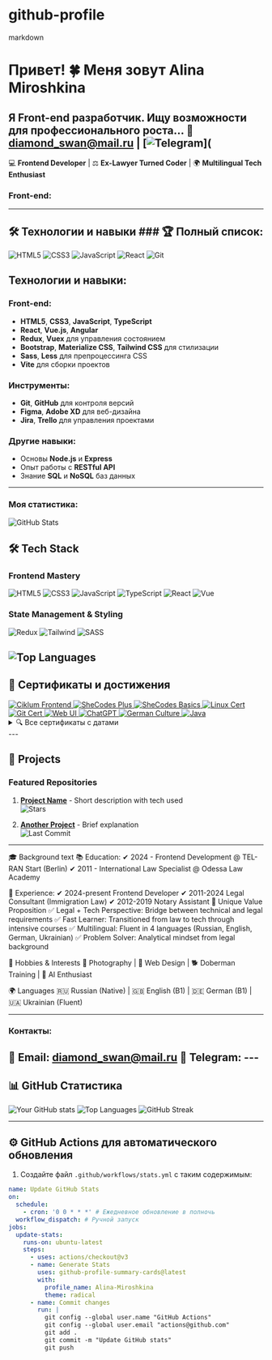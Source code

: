 # github-profile
markdown
# Привет! 🍀 Меня зовут Alina Miroshkina

Я Front-end разработчик. Ищу возможности для профессионального роста...
📧 [diamond_swan@mail.ru](mailto:diamond_swan@mail.ru) | [![Telegram](https://img.shields.io/badge/-Telegram-0088cc?style=flat&logo=telegram)](
---
💻 **Frontend Developer** | ⚖️ **Ex-Lawyer Turned Coder** | 🌍 **Multilingual Tech Enthusiast**



### Front-end:
---

## 🛠 Технологии и навыки ### 🏆 Полный список:
![HTML5](https://img.shields.io/badge/HTML5-E34F26?style=for-the-badge&logo=html5&logoColor=white)
![CSS3](https://img.shields.io/badge/CSS3-1572B6?style=for-the-badge&logo=css3&logoColor=white)
![JavaScript](https://img.shields.io/badge/JavaScript-F7DF1E?style=for-the-badge&logo=javascript&logoColor=black)
![React](https://img.shields.io/badge/React-20232A?style=for-the-badge&logo=react&logoColor=61DAFB)
![Git](https://img.shields.io/badge/Git-F05032?style=for-the-badge&logo=git&logoColor=white)
## Технологии и навыки:

### Front-end:
- **HTML5**, **CSS3**, **JavaScript**, **TypeScript**
- **React**, **Vue.js**, **Angular**
- **Redux**, **Vuex** для управления состоянием
- **Bootstrap**, **Materialize CSS**, **Tailwind CSS** для стилизации
- **Sass**, **Less** для препроцессинга CSS
- **Vite** для сборки проектов

### Инструменты:
- **Git**, **GitHub** для контроля версий
- **Figma**, **Adobe XD** для веб-дизайна
- **Jira**, **Trello** для управления проектами

### Другие навыки:
- Основы **Node.js** и **Express**
- Опыт работы с **RESTful API**
- Знание **SQL** и **NoSQL** баз данных

---

### Моя статистика:
![GitHub Stats](https://github-readme-stats.vercel.app/api?username=ваш-ник&show_icons=true&theme=dark)

## 🛠️ Tech Stack

### Frontend Mastery
![HTML5](https://img.shields.io/badge/HTML5-E34F26?style=for-the-badge&logo=html5&logoColor=white)
![CSS3](https://img.shields.io/badge/CSS3-1572B6?style=for-the-badge&logo=css3&logoColor=white)
![JavaScript](https://img.shields.io/badge/JavaScript-F7DF1E?style=for-the-badge&logo=javascript&logoColor=black)
![TypeScript](https://img.shields.io/badge/TypeScript-007ACC?style=for-the-badge&logo=typescript&logoColor=white)
![React](https://img.shields.io/badge/React-20232A?style=for-the-badge&logo=react&logoColor=61DAFB)
![Vue](https://img.shields.io/badge/Vue.js-35495E?style=for-the-badge&logo=vue.js&logoColor=4FC08D)

### State Management & Styling
![Redux](https://img.shields.io/badge/Redux-593D88?style=for-the-badge&logo=redux&logoColor=white)
![Tailwind](https://img.shields.io/badge/Tailwind_CSS-38B2AC?style=for-the-badge&logo=tailwind-css&logoColor=white)
![SASS](https://img.shields.io/badge/Sass-CC6699?style=for-the-badge&logo=sass&logoColor=white)

![Top Languages](https://github-readme-stats.vercel.app/api/top-langs/?username=ваш-ник&layout=compact)
---

## 📜 Сертификаты и достижения

<div align="left">
  <!-- Frontend Development -->
  <a href="https://certs.prometheus.org.ua/cert/0f26986829ba4753825721c884b2fe61">
    <img src="https://img.shields.io/badge/-Frontend_Fundamentals_(Ciklum)-8A2BE2?style=for-the-badge&logo=javascript&logoColor=white" alt="Ciklum Frontend">
  </a>
  
  <!-- SheCodes Plus -->
  <a href="https://www.shecodes.com/certificates/0f26986829ba4753825721c884b2fe61">
    <img src="https://img.shields.io/badge/-SheCodes_Plus-FF4785?style=for-the-badge&logo=html5&logoColor=white" alt="SheCodes Plus">
  </a>
  
  <!-- SheCodes Basics -->
  <a href="#">
    <img src="https://img.shields.io/badge/-SheCodes_Basics-FF4785?style=for-the-badge&logo=css3&logoColor=white" alt="SheCodes Basics">
  </a>
  
  <!-- Linux -->
  <a href="https://certs.prometheus.org.ua/cert/002c63f59245497681dc71bf9a572c58">
    <img src="https://img.shields.io/badge/-Linux_Fundamentals-FCC624?style=for-the-badge&logo=linux&logoColor=black" alt="Linux Cert">
  </a>
  
  <!-- Git -->
  <a href="https://certs.prometheus.org.ua/cert/39ba54c63d2f477bb6ec6b17899cd673">
    <img src="https://img.shields.io/badge/-Git_Expert-F05032?style=for-the-badge&logo=git&logoColor=white" alt="Git Cert">
  </a>
  
  <!-- Web UI -->
  <a href="https://certs.prometheus.org.ua/cert/f6b3a249741d49d6a5c819e13dd25921">
    <img src="https://img.shields.io/badge/-Web_UI_Development-1572B6?style=for-the-badge&logo=css3&logoColor=white" alt="Web UI">
  </a>
  
  <!-- ChatGPT -->
  <a href="https://certs.prometheus.org.ua/cert/448855aa64df4418a5f685d828ae3d71">
    <img src="https://img.shields.io/badge/-ChatGPT_Fundamentals-10A37F?style=for-the-badge&logo=openai&logoColor=white" alt="ChatGPT">
  </a>
  
  <!-- German Culture -->
  <a href="#">
    <img src="https://img.shields.io/badge/-German_Culture-000000?style=for-the-badge&logo=german&logoColor=white" alt="German Culture">
  </a>
  
  <!-- Java Beginner -->
  <a href="https://certs.prometheus.org.ua/cert/24c80cb3effa4e1c938d174d21125418">
    <img src="https://img.shields.io/badge/-Java_Beginner-007396?style=for-the-badge&logo=java&logoColor=white" alt="Java">
  </a>
</div>

<details>
  <summary>🔍 Все сертификаты с датами</summary>
  
  ### 🏆 Полный список:
  1. **Frontend Fundamentals** (Ciklum/Prometheus) - Июнь 2024  
     [Проверить](https://certs.prometheus.org.ua/cert/0f26986829ba4753825721c884b2fe61)
  2. **Web Development** (SheCodes Plus) - Июль 2024  
     Технологии: HTML5, CSS3, JavaScript ES6, Git, GitHub
  3. **Introduction to Coding** (SheCodes Basics) - Август 2022  
     Основы программирования
  4. **Linux Fundamentals** - Май 2024  
     [Проверить](https://certs.prometheus.org.ua/cert/002c63f59245497681dc71bf9a572c58)
  5. **Git for Distributed Development** - Февраль 2024  
     [Проверить](https://certs.prometheus.org.ua/cert/39ba54c63d2f477bb6ec6b17899cd673)
  6. **Web UI Development** - Январь 2024  
     [Проверить](https://certs.prometheus.org.ua/cert/f6b3a249741d49d6a5c819e13dd25921)
  7. **ChatGPT Fundamentals** - Январь 2024  
     [Проверить](https://certs.prometheus.org.ua/cert/448855aa64df4418a5f685d828ae3d71)
  8. **Understanding German Work Culture** - Январь 2024  
     257 учебных часов, 9 модулей
  9. **Java Beginner** - Июнь 2024  
     [Проверить](https://certs.prometheus.org.ua/cert/24c80cb3effa4e1c938d174d21125418)
</details>
---

## 🚀 Projects

### Featured Repositories
1. **[Project Name](https://github.com/your-repo)** - Short description with tech used  
   ![Stars](https://img.shields.io/github/stars/Alina-Miroshkina/repo?style=social)
   
2. **[Another Project](https://github.com/your-repo)** - Brief explanation  
   ![Last Commit](https://img.shields.io/github/last-commit/Alina-Miroshkina/repo)

---
🎓 Background
text
📚 Education:
✔ 2024 - Frontend Development @ TEL-RAN Start (Berlin)
✔ 2011 - International Law Specialist @ Odessa Law Academy

💼 Experience:
✔ 2024-present  Frontend Developer
✔ 2011-2024     Legal Consultant (Immigration Law)
✔ 2012-2019     Notary Assistant
🌟 Unique Value Proposition
✅ Legal + Tech Perspective: Bridge between technical and legal requirements
✅ Fast Learner: Transitioned from law to tech through intensive courses
✅ Multilingual: Fluent in 4 languages (Russian, English, German, Ukrainian)
✅ Problem Solver: Analytical mindset from legal background

🎨 Hobbies & Interests
📸 Photography | 🎨 Web Design | 🐕 Doberman Training | 🤖 AI Enthusiast

🌍 Languages
🇷🇺 Russian (Native) | 🇬🇧 English (B1) | 🇩🇪 German (B1) | 🇺🇦 Ukrainian (Fluent)

---


### Контакты:
📧 Email: diamond_swan@mail.ru
📱 Telegram: ---
----
## 📊 GitHub Статистика
![Your GitHub stats](https://github-readme-stats.vercel.app/api?username=Alina-Miroshkina&show_icons=true&theme=radical)
![Top Languages](https://github-readme-stats.vercel.app/api/top-langs/?username=Alina-Miroshkina&layout=compact&theme=radical)
![GitHub Streak](https://github-readme-streak-stats.herokuapp.com/?user=Alina-Miroshkina&theme=radical)

---

## ⚙️ GitHub Actions для автоматического обновления

1. Создайте файл `.github/workflows/stats.yml` с таким содержимым:

```yaml
name: Update GitHub Stats
on:
  schedule:
    - cron: '0 0 * * *' # Ежедневное обновление в полночь
  workflow_dispatch: # Ручной запуск
jobs:
  update-stats:
    runs-on: ubuntu-latest
    steps:
      - uses: actions/checkout@v3
      - name: Generate Stats
        uses: github-profile-summary-cards@latest
        with:
          profile_name: Alina-Miroshkina
          theme: radical
      - name: Commit changes
        run: |
          git config --global user.name "GitHub Actions"
          git config --global user.email "actions@github.com"
          git add .
          git commit -m "Update GitHub stats"
          git push
